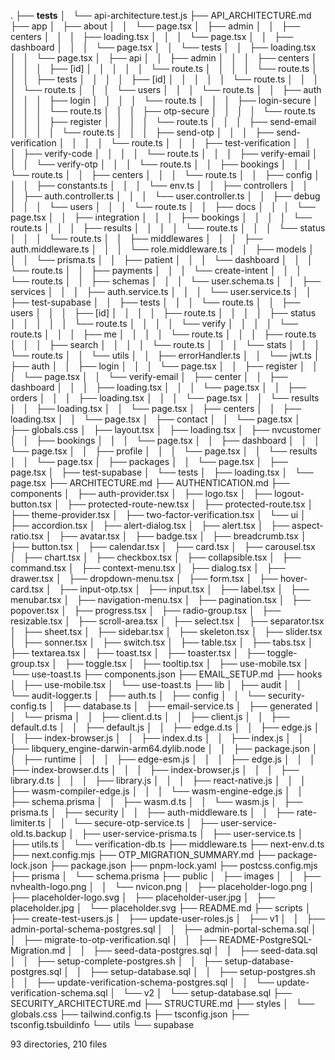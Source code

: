 .
├── __tests__
│   └── api-architecture.test.js
├── API_ARCHITECTURE.md
├── app
│   ├── about
│   │   └── page.tsx
│   ├── admin
│   │   ├── centers
│   │   │   ├── loading.tsx
│   │   │   └── page.tsx
│   │   ├── dashboard
│   │   │   └── page.tsx
│   │   └── tests
│   │       ├── loading.tsx
│   │       └── page.tsx
│   ├── api
│   │   ├── admin
│   │   │   ├── centers
│   │   │   │   ├── [id]
│   │   │   │   │   └── route.ts
│   │   │   │   └── route.ts
│   │   │   ├── tests
│   │   │   │   ├── [id]
│   │   │   │   │   └── route.ts
│   │   │   │   └── route.ts
│   │   │   └── users
│   │   │       └── route.ts
│   │   ├── auth
│   │   │   ├── login
│   │   │   │   └── route.ts
│   │   │   ├── login-secure
│   │   │   │   └── route.ts
│   │   │   ├── otp-secure
│   │   │   │   └── route.ts
│   │   │   ├── register
│   │   │   │   └── route.ts
│   │   │   ├── send-email
│   │   │   │   └── route.ts
│   │   │   ├── send-otp
│   │   │   ├── send-verification
│   │   │   │   └── route.ts
│   │   │   ├── test-verification
│   │   │   ├── verify-code
│   │   │   │   └── route.ts
│   │   │   ├── verify-email
│   │   │   └── verify-otp
│   │   │       └── route.ts
│   │   ├── bookings
│   │   │   └── route.ts
│   │   ├── centers
│   │   │   └── route.ts
│   │   ├── config
│   │   │   ├── constants.ts
│   │   │   └── env.ts
│   │   ├── controllers
│   │   │   ├── auth.controller.ts
│   │   │   └── user.controller.ts
│   │   ├── debug
│   │   │   └── users
│   │   │       └── route.ts
│   │   ├── docs
│   │   │   └── page.tsx
│   │   ├── integration
│   │   │   ├── bookings
│   │   │   │   └── route.ts
│   │   │   ├── results
│   │   │   │   └── route.ts
│   │   │   └── status
│   │   │       └── route.ts
│   │   ├── middlewares
│   │   │   ├── auth.middleware.ts
│   │   │   └── role.middleware.ts
│   │   ├── models
│   │   │   └── prisma.ts
│   │   ├── patient
│   │   │   └── dashboard
│   │   │       └── route.ts
│   │   ├── payments
│   │   │   └── create-intent
│   │   │       └── route.ts
│   │   ├── schemas
│   │   │   └── user.schema.ts
│   │   ├── services
│   │   │   ├── auth.service.ts
│   │   │   └── user.service.ts
│   │   ├── test-supabase
│   │   ├── tests
│   │   │   └── route.ts
│   │   ├── users
│   │   │   ├── [id]
│   │   │   │   ├── route.ts
│   │   │   │   ├── status
│   │   │   │   │   └── route.ts
│   │   │   │   └── verify
│   │   │   │       └── route.ts
│   │   │   ├── me
│   │   │   │   └── route.ts
│   │   │   ├── route.ts
│   │   │   ├── search
│   │   │   │   └── route.ts
│   │   │   └── stats
│   │   │       └── route.ts
│   │   └── utils
│   │       ├── errorHandler.ts
│   │       └── jwt.ts
│   ├── auth
│   │   ├── login
│   │   │   └── page.tsx
│   │   ├── register
│   │   │   └── page.tsx
│   │   └── verify-email
│   ├── center
│   │   ├── dashboard
│   │   │   ├── loading.tsx
│   │   │   └── page.tsx
│   │   ├── orders
│   │   │   ├── loading.tsx
│   │   │   └── page.tsx
│   │   └── results
│   │       ├── loading.tsx
│   │       └── page.tsx
│   ├── centers
│   │   ├── loading.tsx
│   │   └── page.tsx
│   ├── contact
│   │   └── page.tsx
│   ├── globals.css
│   ├── layout.tsx
│   ├── loading.tsx
│   ├── nvcustomer
│   │   ├── bookings
│   │   │   └── page.tsx
│   │   ├── dashboard
│   │   │   └── page.tsx
│   │   ├── profile
│   │   │   └── page.tsx
│   │   └── results
│   │       └── page.tsx
│   ├── packages
│   │   └── page.tsx
│   ├── page.tsx
│   ├── test-supabase
│   └── tests
│       ├── loading.tsx
│       └── page.tsx
├── ARCHITECTURE.md
├── AUTHENTICATION.md
├── components
│   ├── auth-provider.tsx
│   ├── logo.tsx
│   ├── logout-button.tsx
│   ├── protected-route-new.tsx
│   ├── protected-route.tsx
│   ├── theme-provider.tsx
│   ├── two-factor-verification.tsx
│   └── ui
│       ├── accordion.tsx
│       ├── alert-dialog.tsx
│       ├── alert.tsx
│       ├── aspect-ratio.tsx
│       ├── avatar.tsx
│       ├── badge.tsx
│       ├── breadcrumb.tsx
│       ├── button.tsx
│       ├── calendar.tsx
│       ├── card.tsx
│       ├── carousel.tsx
│       ├── chart.tsx
│       ├── checkbox.tsx
│       ├── collapsible.tsx
│       ├── command.tsx
│       ├── context-menu.tsx
│       ├── dialog.tsx
│       ├── drawer.tsx
│       ├── dropdown-menu.tsx
│       ├── form.tsx
│       ├── hover-card.tsx
│       ├── input-otp.tsx
│       ├── input.tsx
│       ├── label.tsx
│       ├── menubar.tsx
│       ├── navigation-menu.tsx
│       ├── pagination.tsx
│       ├── popover.tsx
│       ├── progress.tsx
│       ├── radio-group.tsx
│       ├── resizable.tsx
│       ├── scroll-area.tsx
│       ├── select.tsx
│       ├── separator.tsx
│       ├── sheet.tsx
│       ├── sidebar.tsx
│       ├── skeleton.tsx
│       ├── slider.tsx
│       ├── sonner.tsx
│       ├── switch.tsx
│       ├── table.tsx
│       ├── tabs.tsx
│       ├── textarea.tsx
│       ├── toast.tsx
│       ├── toaster.tsx
│       ├── toggle-group.tsx
│       ├── toggle.tsx
│       ├── tooltip.tsx
│       ├── use-mobile.tsx
│       └── use-toast.ts
├── components.json
├── EMAIL_SETUP.md
├── hooks
│   ├── use-mobile.tsx
│   └── use-toast.ts
├── lib
│   ├── audit
│   │   └── audit-logger.ts
│   ├── auth.ts
│   ├── config
│   │   └── security-config.ts
│   ├── database.ts
│   ├── email-service.ts
│   ├── generated
│   │   └── prisma
│   │       ├── client.d.ts
│   │       ├── client.js
│   │       ├── default.d.ts
│   │       ├── default.js
│   │       ├── edge.d.ts
│   │       ├── edge.js
│   │       ├── index-browser.js
│   │       ├── index.d.ts
│   │       ├── index.js
│   │       ├── libquery_engine-darwin-arm64.dylib.node
│   │       ├── package.json
│   │       ├── runtime
│   │       │   ├── edge-esm.js
│   │       │   ├── edge.js
│   │       │   ├── index-browser.d.ts
│   │       │   ├── index-browser.js
│   │       │   ├── library.d.ts
│   │       │   ├── library.js
│   │       │   ├── react-native.js
│   │       │   ├── wasm-compiler-edge.js
│   │       │   └── wasm-engine-edge.js
│   │       ├── schema.prisma
│   │       ├── wasm.d.ts
│   │       └── wasm.js
│   ├── prisma.ts
│   ├── security
│   │   ├── auth-middleware.ts
│   │   ├── rate-limiter.ts
│   │   └── secure-otp-service.ts
│   ├── user-service-old.ts.backup
│   ├── user-service-prisma.ts
│   ├── user-service.ts
│   ├── utils.ts
│   └── verification-db.ts
├── middleware.ts
├── next-env.d.ts
├── next.config.mjs
├── OTP_MIGRATION_SUMMARY.md
├── package-lock.json
├── package.json
├── pnpm-lock.yaml
├── postcss.config.mjs
├── prisma
│   └── schema.prisma
├── public
│   ├── images
│   │   ├── nvhealth-logo.png
│   │   └── nvicon.png
│   ├── placeholder-logo.png
│   ├── placeholder-logo.svg
│   ├── placeholder-user.jpg
│   ├── placeholder.jpg
│   └── placeholder.svg
├── README.md
├── scripts
│   ├── create-test-users.js
│   ├── update-user-roles.js
│   ├── v1
│   │   ├── admin-portal-schema-postgres.sql
│   │   ├── admin-portal-schema.sql
│   │   ├── migrate-to-otp-verification.sql
│   │   ├── README-PostgreSQL-Migration.md
│   │   ├── seed-data-postgres.sql
│   │   ├── seed-data.sql
│   │   ├── setup-complete-postgres.sh
│   │   ├── setup-database-postgres.sql
│   │   ├── setup-database.sql
│   │   ├── setup-postgres.sh
│   │   ├── update-verification-schema-postgres.sql
│   │   └── update-verification-schema.sql
│   └── v2
│       └── setup-database.sql
├── SECURITY_ARCHITECTURE.md
├── STRUCTURE.md
├── styles
│   └── globals.css
├── tailwind.config.ts
├── tsconfig.json
├── tsconfig.tsbuildinfo
└── utils
    └── supabase

93 directories, 210 files
